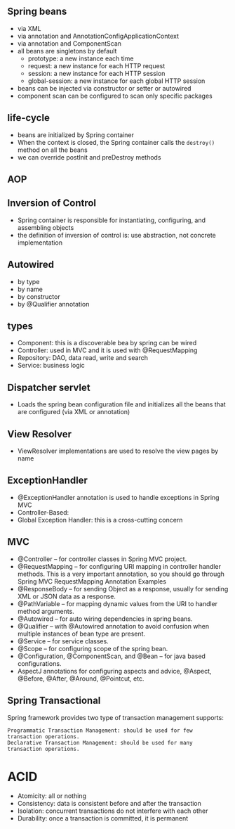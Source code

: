 ## Spring beans

- via XML
- via annotation and AnnotationConfigApplicationContext
- via annotation and ComponentScan
- all beans are singletons by default
  - prototype: a new instance each time
  - request: a new instance for each HTTP request
  - session: a new instance for each HTTP session
  - global-session: a new instance for each global HTTP session
- beans can be injected via constructor or setter or autowired
- component scan can be configured to scan only specific packages

## life-cycle

- beans are initialized by Spring container
- When the context is closed, the Spring container calls the `destroy()` method on all the beans
- we can override postInit and preDestroy methods

## AOP

## Inversion of Control

- Spring container is responsible for instantiating, configuring, and assembling objects
- the definition of inversion of control is: use abstraction, not concrete implementation

## Autowired

- by type
- by name
- by constructor
- by @Qualifier annotation

## types

- Component: this is a discoverable bea by spring can be wired
- Controller: used in MVC and it is used with @RequestMapping
- Repository: DAO, data read, write and search
- Service: business logic

## Dispatcher servlet

- Loads the spring bean configuration file and initializes all the beans that are configured (via XML or annotation)

## View Resolver

- ViewResolver implementations are used to resolve the view pages by name

## ExceptionHandler

- @ExceptionHandler annotation is used to handle exceptions in Spring MVC
- Controller-Based:
- Global Exception Handler: this is a cross-cutting concern

## MVC

- @Controller – for controller classes in Spring MVC project.
- @RequestMapping – for configuring URI mapping in controller handler methods. This is a very important annotation, so you should go through Spring MVC RequestMapping Annotation Examples
- @ResponseBody – for sending Object as a response, usually for sending XML or JSON data as a response.
- @PathVariable – for mapping dynamic values from the URI to handler method arguments.
- @Autowired – for auto wiring dependencies in spring beans.
- @Qualifier – with @Autowired annotation to avoid confusion when multiple instances of bean type are present.
- @Service – for service classes.
- @Scope – for configuring scope of the spring bean.
- @Configuration, @ComponentScan, and @Bean – for java based configurations.
- AspectJ annotations for configuring aspects and advice, @Aspect, @Before, @After, @Around, @Pointcut, etc.

## Spring Transactional

Spring framework provides two type of transaction management supports:

    Programmatic Transaction Management: should be used for few transaction operations.
    Declarative Transaction Management: should be used for many transaction operations.

# ACID

- Atomicity: all or nothing
- Consistency: data is consistent before and after the transaction
- Isolation: concurrent transactions do not interfere with each other
- Durability: once a transaction is committed, it is permanent
